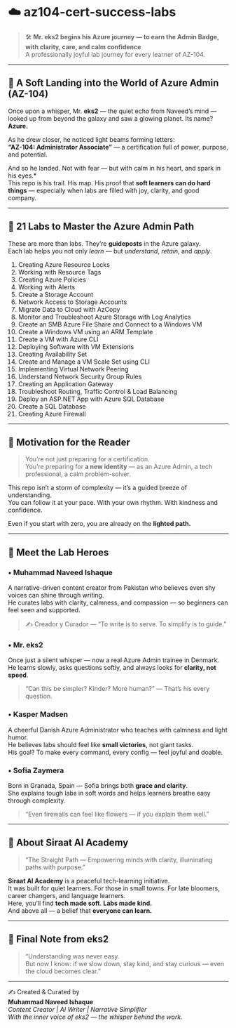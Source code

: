 
# ☁️ az104-cert-success-labs  
> 🛠️ **Mr. eks2 begins his Azure journey — to earn the Admin Badge, with clarity, care, and calm confidence**  
> A professionally joyful lab journey for every learner of AZ-104.

---

## 🚀 A Soft Landing into the World of Azure Admin (AZ-104)

Once upon a whisper, Mr. **eks2** — the quiet echo from Naveed’s mind — looked up from beyond the galaxy and saw a glowing planet. Its name? **Azure.**

As he drew closer, he noticed light beams forming letters:  
**“AZ-104: Administrator Associate”** — a certification full of power, purpose, and potential.

And so he landed. Not with fear — but with calm in his heart, and spark in his eyes.*  
This repo is his trail. His map. His proof that **soft learners can do hard things** — especially when labs are filled with joy, clarity, and good company.

---

## 🔢 21 Labs to Master the Azure Admin Path

These are more than labs. They’re **guideposts** in the Azure galaxy.  
Each lab helps you not only *learn* — but *understand*, *retain*, and *apply*.

1. Creating Azure Resource Locks  
2. Working with Resource Tags  
3. Creating Azure Policies  
4. Working with Alerts  
5. Create a Storage Account  
6. Network Access to Storage Accounts  
7. Migrate Data to Cloud with AzCopy  
8. Monitor and Troubleshoot Azure Storage with Log Analytics  
9. Create an SMB Azure File Share and Connect to a Windows VM  
10. Create a Windows VM using an ARM Template  
11. Create a VM with Azure CLI  
12. Deploying Software with VM Extensions  
13. Creating Availability Set  
14. Create and Manage a VM Scale Set using CLI  
15. Implementing Virtual Network Peering  
16. Understand Network Security Group Rules  
17. Creating an Application Gateway  
18. Troubleshoot Routing, Traffic Control & Load Balancing  
19. Deploy an ASP.NET App with Azure SQL Database  
20. Create a SQL Database  
21. Creating Azure Firewall

---

## 🌟 Motivation for the Reader

> You’re not just preparing for a certification.  
> You’re preparing for **a new identity** — as an Azure Admin, a tech professional, a calm problem-solver.

This repo isn’t a storm of complexity — it’s a guided breeze of understanding.  
You can follow it at your pace. With your own rhythm. With kindness and confidence.

Even if you start with zero, you are already on the **lighted path.**

---

## 🦸 Meet the Lab Heroes

### • **Muhammad Naveed Ishaque**  
A narrative-driven content creator from Pakistan who believes even shy voices can shine through writing.  
He curates labs with clarity, calmness, and compassion — so beginners can feel seen and supported.  
> ✍️ Creador y Curador — “To write is to serve. To simplify is to guide.”

### • **Mr. eks2**  
Once just a silent whisper — now a real Azure Admin trainee in Denmark.  
He learns slowly, asks questions softly, and always looks for **clarity, not speed**.  
> “Can this be simpler? Kinder? More human?” — That’s his every question.

### • **Kasper Madsen**  
A cheerful Danish Azure Administrator who teaches with calmness and light humor.  
He believes labs should feel like **small victories**, not giant tasks.  
His goal? To make every command, every config — feel joyful and doable.

### • **Sofia Zaymera**  
Born in Granada, Spain — Sofia brings both **grace and clarity**.  
She explains tough labs in soft words and helps learners breathe easy through complexity.  
> “Even firewalls can feel like flowers — if you explain them well.”

---

## 🏫 About Siraat AI Academy

> “The Straight Path — Empowering minds with clarity, illuminating paths with purpose.”

**Siraat AI Academy** is a peaceful tech-learning initiative.  
It was built for quiet learners. For those in small towns. For late bloomers, career changers, and language learners.  
Here, you’ll find **tech made soft**. **Labs made kind.**  
And above all — a belief that **everyone can learn.**

---

## 📘 Final Note from eks2

> “Understanding was never easy.  
> But now I know: if we slow down, stay kind, and stay curious — even the cloud becomes clear.”

---

✍️ Created & Curated by  
**Muhammad Naveed Ishaque**  
_Content Creator | AI Writer | Narrative Simplifier_  
_With the inner voice of eks2 — the whisper behind the work._

